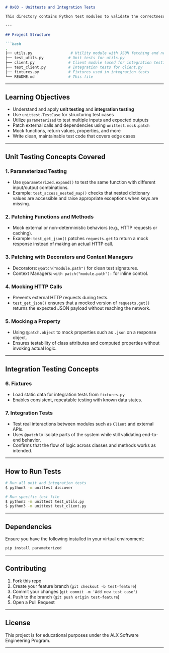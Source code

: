 

````markdown
# 0x03 - Unittests and Integration Tests

This directory contains Python test modules to validate the correctness and robustness of application utilities using **unit tests** and **integration tests**. The focus is on using the `unittest` framework along with mocking tools such as `patch`, `Mock`, and `parameterized`.

---

## Project Structure

```bash
.
├── utils.py                 # Utility module with JSON fetching and nested map access functions
├── test_utils.py           # Unit tests for utils.py
├── client.py               # Client module (used for integration testing)
├── test_client.py          # Integration tests for client.py
├── fixtures.py             # Fixtures used in integration tests
└── README.md               # This file
````

---

## Learning Objectives

* Understand and apply **unit testing** and **integration testing**
* Use `unittest.TestCase` for structuring test cases
* Utilize `parameterized` to test multiple inputs and expected outputs
* Patch external calls and dependencies using `unittest.mock.patch`
* Mock functions, return values, properties, and more
* Write clean, maintainable test code that covers edge cases

---
## Unit Testing Concepts Covered

### 1. Parameterized Testing

* Use `@parameterized.expand()` to test the same function with different input/output combinations.
* Example: `test_access_nested_map()` checks that nested dictionary values are accessible and raise appropriate exceptions when keys are missing.

### 2. Patching Functions and Methods

* Mock external or non-deterministic behaviors (e.g., HTTP requests or caching).
* Example: `test_get_json()` patches `requests.get` to return a mock response instead of making an actual HTTP call.

### 3. Patching with Decorators and Context Managers

* Decorators: `@patch("module.path")` for clean test signatures.
* Context Managers: `with patch("module.path"):` for inline control.

### 4. Mocking HTTP Calls

* Prevents external HTTP requests during tests.
* `test_get_json()` ensures that a mocked version of `requests.get()` returns the expected JSON payload without reaching the network.
### 5. Mocking a Property

* Using `@patch.object` to mock properties such as `.json` on a response object.
* Ensures testability of class attributes and computed properties without invoking actual logic.

---

## Integration Testing Concepts

### 6. Fixtures

* Load static data for integration tests from `fixtures.py`
* Enables consistent, repeatable testing with known data states.

### 7. Integration Tests

* Test real interactions between modules such as `Client` and external APIs.
* Uses `@patch` to isolate parts of the system while still validating end-to-end behavior.
* Confirms that the flow of logic across classes and methods works as intended.

---

## How to Run Tests

```bash
# Run all unit and integration tests
$ python3 -m unittest discover

# Run specific test file
$ python3 -m unittest test_utils.py
$ python3 -m unittest test_client.py
```

---

## Dependencies

Ensure you have the following installed in your virtual environment:

```bash
pip install parameterized
```

---

## Contributing

1. Fork this repo
2. Create your feature branch (`git checkout -b test-feature`)
3. Commit your changes (`git commit -m 'Add new test case'`)
4. Push to the branch (`git push origin test-feature`)
5. Open a Pull Request

---

## License

This project is for educational purposes under the ALX Software Engineering Program.

---


